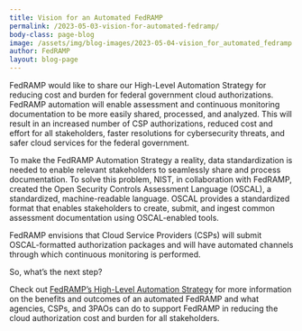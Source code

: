 ```yaml
---
title: Vision for an Automated FedRAMP
permalink: /2023-05-03-vision-for-automated-fedramp/
body-class: page-blog
image: /assets/img/blog-images/2023-05-04-vision_for_automated_fedramp.png
author: FedRAMP
layout: blog-page
---
```

FedRAMP would like to share our High-Level Automation Strategy for reducing cost and burden for federal government cloud authorizations. FedRAMP automation will enable assessment and continuous monitoring documentation to be more easily shared, processed, and analyzed. This will result in an increased number of CSP authorizations, reduced cost and effort for all stakeholders, faster resolutions for cybersecurity threats, and safer cloud services for the federal government. 

To make the FedRAMP Automation Strategy a reality, data standardization is needed to enable relevant stakeholders to seamlessly share and process documentation. To solve this problem, NIST, in collaboration with FedRAMP, created the Open Security Controls Assessment Language (OSCAL), a standardized, machine-readable language. OSCAL provides a standardized format that enables stakeholders to create, submit, and ingest common assessment documentation using OSCAL-enabled tools.

FedRAMP envisions that Cloud Service Providers (CSPs) will submit OSCAL-formatted authorization packages and will have automated channels through which continuous monitoring is performed. 

So, what’s the next step?

Check out <a href="https://" target="_blank" rel="noopener noreferrer">FedRAMP’s High-Level Automation Strategy</a> for more information on the benefits and outcomes of an automated FedRAMP and what agencies, CSPs, and 3PAOs can do to support FedRAMP in reducing the cloud authorization cost and burden for all stakeholders.  
